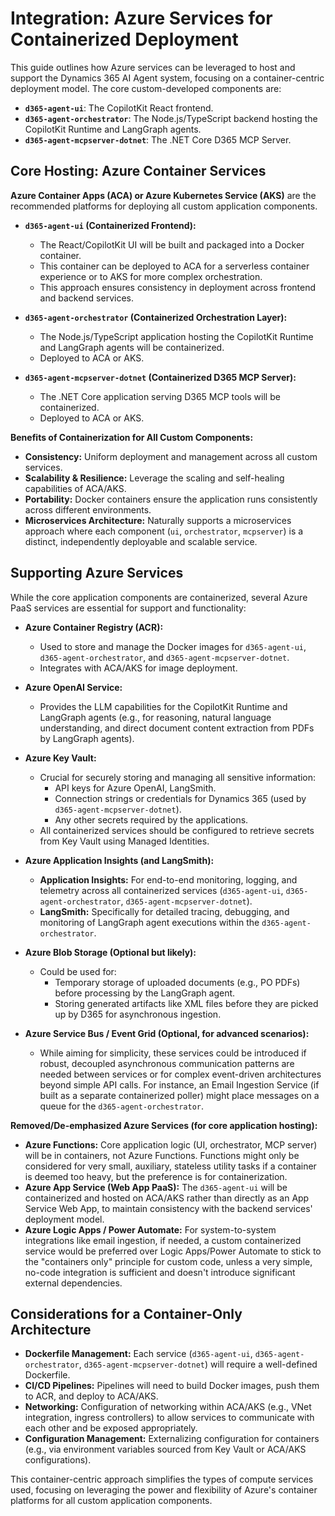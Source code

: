 # Integration: Azure Services for Containerized Deployment

This guide outlines how Azure services can be leveraged to host and support the Dynamics 365 AI Agent system, focusing on a container-centric deployment model. The core custom-developed components are:
*   **`d365-agent-ui`**: The CopilotKit React frontend.
*   **`d365-agent-orchestrator`**: The Node.js/TypeScript backend hosting the CopilotKit Runtime and LangGraph agents.
*   **`d365-agent-mcpserver-dotnet`**: The .NET Core D365 MCP Server.

## Core Hosting: Azure Container Services

**Azure Container Apps (ACA) or Azure Kubernetes Service (AKS)** are the recommended platforms for deploying all custom application components.

*   **`d365-agent-ui` (Containerized Frontend):**
    *   The React/CopilotKit UI will be built and packaged into a Docker container.
    *   This container can be deployed to ACA for a serverless container experience or to AKS for more complex orchestration.
    *   This approach ensures consistency in deployment across frontend and backend services.

*   **`d365-agent-orchestrator` (Containerized Orchestration Layer):**
    *   The Node.js/TypeScript application hosting the CopilotKit Runtime and LangGraph agents will be containerized.
    *   Deployed to ACA or AKS.

*   **`d365-agent-mcpserver-dotnet` (Containerized D365 MCP Server):**
    *   The .NET Core application serving D365 MCP tools will be containerized.
    *   Deployed to ACA or AKS.

**Benefits of Containerization for All Custom Components:**
*   **Consistency:** Uniform deployment and management across all custom services.
*   **Scalability & Resilience:** Leverage the scaling and self-healing capabilities of ACA/AKS.
*   **Portability:** Docker containers ensure the application runs consistently across different environments.
*   **Microservices Architecture:** Naturally supports a microservices approach where each component (`ui`, `orchestrator`, `mcpserver`) is a distinct, independently deployable and scalable service.

## Supporting Azure Services

While the core application components are containerized, several Azure PaaS services are essential for support and functionality:

*   **Azure Container Registry (ACR):**
    *   Used to store and manage the Docker images for `d365-agent-ui`, `d365-agent-orchestrator`, and `d365-agent-mcpserver-dotnet`.
    *   Integrates with ACA/AKS for image deployment.

*   **Azure OpenAI Service:**
    *   Provides the LLM capabilities for the CopilotKit Runtime and LangGraph agents (e.g., for reasoning, natural language understanding, and direct document content extraction from PDFs by LangGraph agents).

*   **Azure Key Vault:**
    *   Crucial for securely storing and managing all sensitive information:
        *   API keys for Azure OpenAI, LangSmith.
        *   Connection strings or credentials for Dynamics 365 (used by `d365-agent-mcpserver-dotnet`).
        *   Any other secrets required by the applications.
    *   All containerized services should be configured to retrieve secrets from Key Vault using Managed Identities.

*   **Azure Application Insights (and LangSmith):**
    *   **Application Insights:** For end-to-end monitoring, logging, and telemetry across all containerized services (`d365-agent-ui`, `d365-agent-orchestrator`, `d365-agent-mcpserver-dotnet`).
    *   **LangSmith:** Specifically for detailed tracing, debugging, and monitoring of LangGraph agent executions within the `d365-agent-orchestrator`.

*   **Azure Blob Storage (Optional but likely):**
    *   Could be used for:
        *   Temporary storage of uploaded documents (e.g., PO PDFs) before processing by the LangGraph agent.
        *   Storing generated artifacts like XML files before they are picked up by D365 for asynchronous ingestion.

*   **Azure Service Bus / Event Grid (Optional, for advanced scenarios):**
    *   While aiming for simplicity, these services could be introduced if robust, decoupled asynchronous communication patterns are needed between services or for complex event-driven architectures beyond simple API calls. For instance, an Email Ingestion Service (if built as a separate containerized poller) might place messages on a queue for the `d365-agent-orchestrator`.

**Removed/De-emphasized Azure Services (for core application hosting):**

*   **Azure Functions:** Core application logic (UI, orchestrator, MCP server) will be in containers, not Azure Functions. Functions might only be considered for very small, auxiliary, stateless utility tasks if a container is deemed too heavy, but the preference is for containerization.
*   **Azure App Service (Web App PaaS):** The `d365-agent-ui` will be containerized and hosted on ACA/AKS rather than directly as an App Service Web App, to maintain consistency with the backend services' deployment model.
*   **Azure Logic Apps / Power Automate:** For system-to-system integrations like email ingestion, if needed, a custom containerized service would be preferred over Logic Apps/Power Automate to stick to the "containers only" principle for custom code, unless a very simple, no-code integration is sufficient and doesn't introduce significant external dependencies.

## Considerations for a Container-Only Architecture

*   **Dockerfile Management:** Each service (`d365-agent-ui`, `d365-agent-orchestrator`, `d365-agent-mcpserver-dotnet`) will require a well-defined Dockerfile.
*   **CI/CD Pipelines:** Pipelines will need to build Docker images, push them to ACR, and deploy to ACA/AKS.
*   **Networking:** Configuration of networking within ACA/AKS (e.g., VNet integration, ingress controllers) to allow services to communicate with each other and be exposed appropriately.
*   **Configuration Management:** Externalizing configuration for containers (e.g., via environment variables sourced from Key Vault or ACA/AKS configurations).

This container-centric approach simplifies the types of compute services used, focusing on leveraging the power and flexibility of Azure's container platforms for all custom application components.
